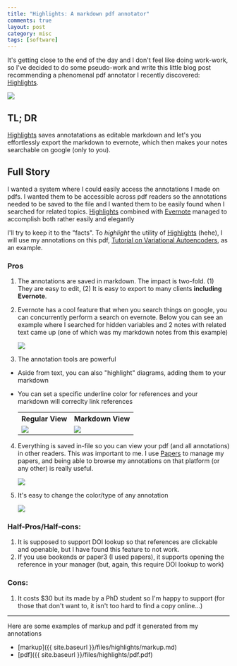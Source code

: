 ```yaml
---
title: "Highlights: A markdown pdf annotator"
comments: true
layout: post
category: misc
tags: [software]
---
```



It's getting close to the end of the day and I don't feel like doing work-work, so I've decided to do some pseudo-work and write this little blog post recommending a phenomenal pdf annotator I recently discovered: [Highlights](http://highlightsapp.net/). 

<img class="regular materialboxed responsive-img" src="http://highlightsapp.net/img/highlightsapp_yosemite2.jpg">


## TL; DR

[Highlights](http://highlightsapp.net/) saves annotatations as editable markdown and let's you  effortlessly export the markdown to evernote, which then makes your notes searchable on google (only to you).

## Full Story

I wanted a system where I could easily access the annotations I made on pdfs. I wanted them to be accessible across pdf readers so the annotations needed to be saved to the file and I wanted them to be easily found when I searched for related topics. [Highlights](http://highlightsapp.net/) combined with [Evernote](https://evernote.com/) managed to accomplish both rather easily and elegantly

I'll try to keep it to the "facts". To *highlight* the utility of [Highlights](http://highlightsapp.net/) (hehe), I will use my annotations on this pdf, [Tutorial on Variational Autoencoders](https://arxiv.org/pdf/1606.05908v2.pdf), as an example.



### Pros

1. The annotations are saved in markdown. The impact is two-fold. (1) They are easy to edit, (2) It is easy to export to many clients **including Evernote**.
2. Evernote has a cool feature that when you search things on google, you can concurrently perform a search on evernote. Below you can see an example where I searched for hidden variables and 2 notes with related text came up (one of which was my markdown notes from this example)

   <img class="regular materialboxed responsive-img" src="{{ site.baseurl }}/files/highlights/evernote_google.png">

3. The annotation tools are powerful
* Aside from text, you can also "highlight" diagrams, adding them to your markdown
* You can set a specific underline color for references and your markdown will correclty link references

   <table>
      <tr>
      <th>Regular View</th>
      <th>Markdown View</th>
      </tr>
      <tr>
      <td>
         <img class="regular materialboxed responsive-img" src="{{ site.baseurl }}/files/highlights/view.png">
      </td>
      <td>
         <img class="regular materialboxed responsive-img" src="{{ site.baseurl }}/files/highlights/markdown.png">
      </td>
      </tr>
   </table>

4. Everything is saved in-file so you can view your pdf (and all annotations) in other readers. This was important to me. I use [Papers](http://papersapp.com/mac/) to manage my papers, and being able to browse my annotations on that platform (or any other) is really useful.

   <img class="regular materialboxed responsive-img" src="{{ site.baseurl }}/files/highlights/papers.png">

5. It's easy to change the color/type of any annotation

   <img class="regular materialboxed responsive-img" src="{{ site.baseurl }}/files/highlights/ease.png">


### Half-Pros/Half-cons:
1. It is supposed to support DOI lookup so that references are clickable and openable, but I have found this feature to not work.
2. If you use bookends or paper3 (I used papers), it supports opening the reference in your manager (but, again, this require DOI lookup to work)

### Cons:
1. It costs $30 but its made by a PhD student so I'm happy to support (for those that don't want to, it isn't too hard to find a copy online...)

---

Here are some examples of markup and pdf it generated from my annotations

* [markup]({{ site.baseurl }}/files/highlights/markup.md)
* [pdf]({{ site.baseurl }}/files/highlights/pdf.pdf)
